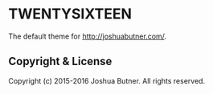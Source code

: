 # TWENTYSIXTEEN

The default theme for <http://joshuabutner.com/>.

## Copyright & License

Copyright (c) 2015-2016 Joshua Butner. All rights reserved.
